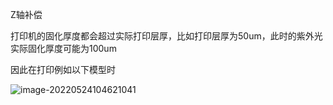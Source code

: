 Z轴补偿

打印机的固化厚度都会超过实际打印层厚，比如打印层厚为50um，此时的紫外光实际固化厚度可能为100um

因此在打印例如以下模型时

![image-20220524104621041](C:\Users\Administrator\AppData\Roaming\Typora\typora-user-images\image-20220524104621041.png)

